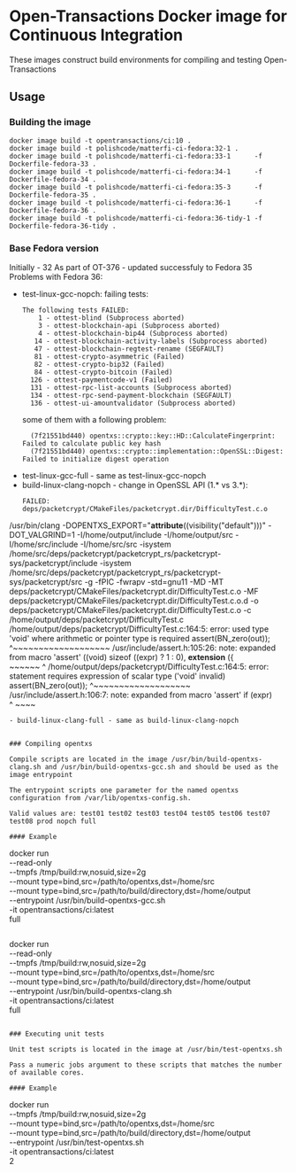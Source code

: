 # Open-Transactions Docker image for Continuous Integration

These images construct build environments for compiling and testing Open-Transactions

## Usage

### Building the image

```
docker image build -t opentransactions/ci:10 .
docker image build -t polishcode/matterfi-ci-fedora:32-1 .
docker image build -t polishcode/matterfi-ci-fedora:33-1      -f Dockerfile-fedora-33 .
docker image build -t polishcode/matterfi-ci-fedora:34-1      -f Dockerfile-fedora-34 .
docker image build -t polishcode/matterfi-ci-fedora:35-3      -f Dockerfile-fedora-35 .
docker image build -t polishcode/matterfi-ci-fedora:36-1      -f Dockerfile-fedora-36 .
docker image build -t polishcode/matterfi-ci-fedora:36-tidy-1 -f Dockerfile-fedora-36-tidy .
```

### Base Fedora version

Initially - 32
As part of OT-376 - updated successfuly to Fedora 35
Problems with Fedora 36:
- test-linux-gcc-nopch: failing tests:
  ```
  The following tests FAILED:
	  1 - ottest-blind (Subprocess aborted)
	  3 - ottest-blockchain-api (Subprocess aborted)
	  4 - ottest-blockchain-bip44 (Subprocess aborted)
	 14 - ottest-blockchain-activity-labels (Subprocess aborted)
	 47 - ottest-blockchain-regtest-rename (SEGFAULT)
	 81 - ottest-crypto-asymmetric (Failed)
	 82 - ottest-crypto-bip32 (Failed)
	 84 - ottest-crypto-bitcoin (Failed)
	126 - ottest-paymentcode-v1 (Failed)
	131 - ottest-rpc-list-accounts (Subprocess aborted)
	134 - ottest-rpc-send-payment-blockchain (SEGFAULT)
	136 - ottest-ui-amountvalidator (Subprocess aborted)
  ```
  some of them with a following problem:
  ```
    (7f21551bd440) opentxs::crypto::key::HD::CalculateFingerprint: Failed to calculate public key hash
    (7f21551bd440) opentxs::crypto::implementation::OpenSSL::Digest: Failed to initialize digest operation
  ```
- test-linux-gcc-full - same as test-linux-gcc-nopch
- build-linux-clang-nopch - change in OpenSSL API (1.* vs 3.*):
  ```
  FAILED: deps/packetcrypt/CMakeFiles/packetcrypt.dir/DifficultyTest.c.o 
/usr/bin/clang -DOPENTXS_EXPORT="__attribute__((visibility(\"default\")))" -DOT_VALGRIND=1 -I/home/output/include -I/home/output/src -I/home/src/include -I/home/src/src -isystem /home/src/deps/packetcrypt/packetcrypt_rs/packetcrypt-sys/packetcrypt/include -isystem /home/src/deps/packetcrypt/packetcrypt_rs/packetcrypt-sys/packetcrypt/src -g -fPIC -fwrapv -std=gnu11 -MD -MT deps/packetcrypt/CMakeFiles/packetcrypt.dir/DifficultyTest.c.o -MF deps/packetcrypt/CMakeFiles/packetcrypt.dir/DifficultyTest.c.o.d -o deps/packetcrypt/CMakeFiles/packetcrypt.dir/DifficultyTest.c.o -c /home/output/deps/packetcrypt/DifficultyTest.c
/home/output/deps/packetcrypt/DifficultyTest.c:164:5: error: used type 'void' where arithmetic or pointer type is required
    assert(BN_zero(out));
    ^~~~~~~~~~~~~~~~~~~~
/usr/include/assert.h:105:26: note: expanded from macro 'assert'
  ((void) sizeof ((expr) ? 1 : 0), __extension__ ({                     \
                  ~~~~~~ ^
/home/output/deps/packetcrypt/DifficultyTest.c:164:5: error: statement requires expression of scalar type ('void' invalid)
    assert(BN_zero(out));
    ^~~~~~~~~~~~~~~~~~~~
/usr/include/assert.h:106:7: note: expanded from macro 'assert'
      if (expr)                                                         \
      ^   ~~~~
  ```
- build-linux-clang-full - same as build-linux-clang-nopch


### Compiling opentxs

Compile scripts are located in the image /usr/bin/build-opentxs-clang.sh and /usr/bin/build-opentxs-gcc.sh and should be used as the image entrypoint

The entrypoint scripts one parameter for the named opentxs configuration from /var/lib/opentxs-config.sh.

Valid values are: test01 test02 test03 test04 test05 test06 test07 test08 prod nopch full

#### Example

```
docker run \
    --read-only \
    --tmpfs /tmp/build:rw,nosuid,size=2g \
    --mount type=bind,src=/path/to/opentxs,dst=/home/src \
    --mount type=bind,src=/path/to/build/directory,dst=/home/output \
    --entrypoint /usr/bin/build-opentxs-gcc.sh \
    -it opentransactions/ci:latest \
    full
```

```
docker run \
    --read-only \
    --tmpfs /tmp/build:rw,nosuid,size=2g \
    --mount type=bind,src=/path/to/opentxs,dst=/home/src \
    --mount type=bind,src=/path/to/build/directory,dst=/home/output \
    --entrypoint /usr/bin/build-opentxs-clang.sh \
    -it opentransactions/ci:latest \
    full
```

### Executing unit tests

Unit test scripts is located in the image at /usr/bin/test-opentxs.sh

Pass a numeric jobs argument to these scripts that matches the number of available cores.

#### Example

```
docker run \
    --tmpfs /tmp/build:rw,nosuid,size=2g \
    --mount type=bind,src=/path/to/opentxs,dst=/home/src \
    --mount type=bind,src=/path/to/build/directory,dst=/home/output \
    --entrypoint /usr/bin/test-opentxs.sh \
    -it opentransactions/ci:latest \
    2
```
